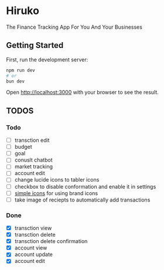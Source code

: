 # Hiruko

The Finance Tracking App For You And Your Businesses

## Getting Started

First, run the development server:

```bash
npm run dev
# or
bun dev
```

Open [http://localhost:3000](http://localhost:3000) with your browser to see the result.

## TODOS

### Todo

- [ ] transction edit
- [ ] budget
- [ ] goal
- [ ] conuslt chatbot
- [ ] market tracking
- [ ] account edit
- [ ] change lucide icons to tabler icons
- [ ] checkbox to disable conformation and enable it in settings
- [ ] [simple icons](https://simpleicons.org/) for using brand icons
- [ ] take image of reciepts to automatically add transactions

### Done

- [x] transction view
- [x] transction delete
- [x] transction delete confirmation
- [x] account view
- [x] account update
- [x] account edit
